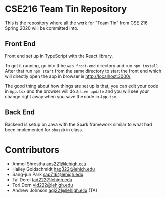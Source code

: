 # CSE216 Team Tin Repository
This is the repository where all the work for "Team Tin" from CSE 216 Spring 2020 will be committed into.

## Front End
Front end set up in TypeScript with the React library.

To get it running, go into thhe `web front-end` directory and run `npm install`.
After that run `npm start` from the same directory to start the front end which
will directly open the app in browser in [http://localhost:3000/](http://localhost:3000/)

The good thing about how things are set up is that, you can edit your code in 
`App.tsx` and the browser will do a `live update` and you will see your change 
right away when you save the code in `App.tsx`.

## Back End
Backend is setup on Java with the Spark framework similar to what had been implemented for `phase0` in class.

# Contributors
- Anmol Shrestha <ans221@lehigh.edu>
- Hailey Goldschmidt <hag322@lehigh.edu>
- Sang-jun Park <sap716@lehigh.edu>
- Tal Derei <tad222@lehigh.edu>
- Tori Dorn <vld222@lehigh.edu>
- Andrew Johnson <agj221@lehigh.edu> (TA)

